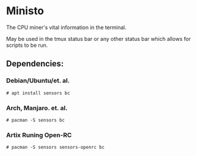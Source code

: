 # Ministo

The CPU miner's vital information in the terminal.

May be used in the tmux status bar or any other status bar which allows for scripts to be run.

## Dependencies:
### Debian/Ubuntu/et. al.
```shell
# apt install sensors bc
```
### Arch, Manjaro. et. al.
```shell
# pacman -S sensors bc
```
### Artix Runing Open-RC
```shell
# pacman -S sensors sensors-openrc bc
```

